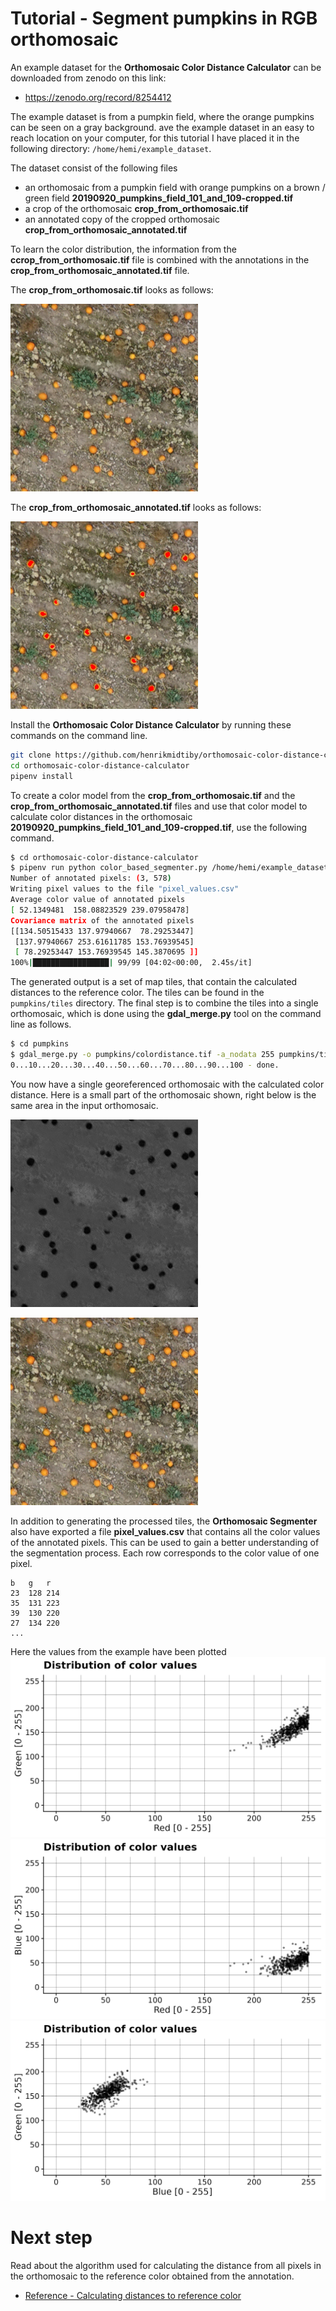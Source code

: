 # Tutorial - Segment pumpkins in RGB orthomosaic

An example dataset for the **Orthomosaic Color Distance Calculator** can be downloaded from zenodo on this link:
- https://zenodo.org/record/8254412

The example dataset is from a pumpkin field, where the orange pumpkins can be seen on a gray background. ave the example dataset in an easy to reach location on your computer, for this tutorial I have placed it in the following directory: `/home/hemi/example_dataset`.

The dataset consist of the following files
- an orthomosaic from a pumpkin field with orange pumpkins on a brown / green field **20190920_pumpkins_field_101_and_109-cropped.tif**
- a crop of the orthomosaic **crop_from_orthomosaic.tif**
- an annotated copy of the cropped orthomosaic **crop_from_orthomosaic_annotated.tif**

To learn the color distribution, the information from the **ccrop_from_orthomosaic.tif** file is combined with the annotations in the **crop_from_orthomosaic_annotated.tif** file.

The **crop_from_orthomosaic.tif** looks as follows:

![Image](pumpkins_example/crop_from_orthomosaic.png)

The **crop_from_orthomosaic_annotated.tif** looks as follows:

![Image](pumpkins_example/crop_from_orthomosaic_annotated.png)

Install the **Orthomosaic Color Distance Calculator** by running these commands on the command line.
```bash
git clone https://github.com/henrikmidtiby/orthomosaic-color-distance-calculator.git
cd orthomosaic-color-distance-calculator
pipenv install
```

To create a color model from the **crop_from_orthomosaic.tif** and the **crop_from_orthomosaic_annotated.tif** files and use that color model to calculate color distances in the orthomosaic **20190920_pumpkins_field_101_and_109-cropped.tif**, use the following command.
```bash
$ cd orthomosaic-color-distance-calculator
$ pipenv run python color_based_segmenter.py /home/hemi/example_dataset/20190920_pumpkins_field_101_and_109-cropped.tif /home/hemi/example_dataset/crop_from_orthomosaic.tif /home/hemi/example_dataset/crop_from_orthomosaic_annotated.tif --output_tile_location pumpkins/tiles/mahal
Number of annotated pixels: (3, 578)
Writing pixel values to the file "pixel_values.csv"
Average color value of annotated pixels
[ 52.1349481  158.08823529 239.07958478]
Covariance matrix of the annotated pixels
[[134.50515433 137.97940667  78.29253447]
 [137.97940667 253.61611785 153.76939545]
 [ 78.29253447 153.76939545 145.3870695 ]]
100%|█████████████████| 99/99 [04:02<00:00,  2.45s/it]
```
The generated output is a set of map tiles, that contain the calculated distances to the reference color. The tiles can be found in the `pumpkins/tiles` directory. The final step is to combine the tiles into a single orthomosaic, which is done using the **gdal_merge.py** tool on the command line as follows.
```bash
$ cd pumpkins
$ gdal_merge.py -o pumpkins/colordistance.tif -a_nodata 255 pumpkins/tiles/mahal*.tiff
0...10...20...30...40...50...60...70...80...90...100 - done.
```
You now have a single georeferenced orthomosaic with the calculated color distance. Here is a small part of the orthomosaic shown, right below is the same area in the input orthomosaic.

![Image](pumpkins_example/color_distance_crop.png)

![Image](pumpkins_example/crop_from_orthomosaic.png)

In addition to generating the processed tiles, the **Orthomosaic Segmenter** also have exported a file **pixel_values.csv** that contains all the color values of the annotated pixels. This can be used to gain a better understanding of the segmentation process. Each row corresponds to the color value of one pixel.
```
b	g	r
23	128	214
35	131	223
39	130	220
27	134	220
...
```

Here the values from the example have been plotted
![Image](pumpkins_example/distribution_of_color_values_red_green.png)
![Image](pumpkins_example/distribution_of_color_values_red_blue.png)
![Image](pumpkins_example/distribution_of_color_values_blue_green.png)

# Next step
Read about the algorithm used for calculating the distance from all pixels in the orthomosaic to the reference color obtained from the annotation.
* [Reference - Calculating distances to reference color](Reference_Calculating_distances_to_reference_color.md)
